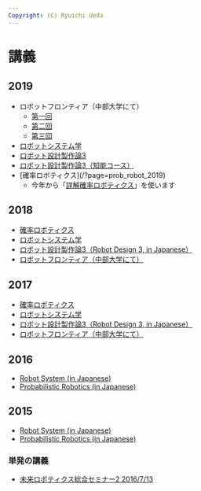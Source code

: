 ```yaml
---
Copyright: (C) Ryuichi Ueda
---
```


# 講義

<h2>2019</h2>
<ul>
 	<li>ロボットフロンティア（中部大学にて）
<ul>
 	<li><a href="https://ryuichiueda.github.io/LNPR_SLIDES/contents/20190424_chubu-u_robot_flontier1.html" target="_blank" rel="noopener noreferrer">第一回</a></li>
 	<li><a href="https://ryuichiueda.github.io/LNPR_SLIDES/contents/20190508_chubu-u_robot_flontier2.html" target="_blank" rel="noopener noreferrer">第二回</a></li>
 	<li><a href="https://ryuichiueda.github.io/LNPR_SLIDES/contents/20190515_chubu-u_robot_flontier3.html" target="_blank" rel="noopener noreferrer">第三回</a></li>
</ul>
</li>
 	<li><a href="https://lab.ueda.tech/?page=robosys_2019">ロボットシステム学</a></li>
 	<li><a href="https://lab.ueda.tech/?page=robotdesign3_2019">ロボット設計製作論3</a></li>
 	<li><a href="https://lab.ueda.tech/?page=robotdesign3_2019_ros">ロボット設計製作論3（知能コース）</a></li>
 	<li>[確率ロボティクス](/?page=prob_robot_2019)
	  <ul>
	    <li>今年から「<a href="https://b.ueda.tech/?page=lnpr">詳解確率ロボティクス</a>」を使います</li>
	  </ul>
	</li>
</ul>
<h2>2018</h2>
<ul>
 	<li><a href="https://lab.ueda.tech/?page=prob_robot_2018">確率ロボティクス</a></li>
 	<li><a href="https://lab.ueda.tech/?page=robosys_2018">ロボットシステム学</a></li>
 	<li><a href="https://lab.ueda.tech/?page=robotdesign3_2018">ロボット設計製作論3（Robot Design 3, in Japanese）</a></li>
 	<li><a href="https://lab.ueda.tech/?page=robot_frontier_2018">ロボットフロンティア（中部大学にて）</a></li>
</ul>
<h2>2017</h2>
<ul>
 	<li><a href="https://lab.ueda.tech/?page=prob_robot_2017">確率ロボティクス</a></li>
 	<li><a href="https://lab.ueda.tech/?page=robosys_2017">ロボットシステム学</a></li>
 	<li><a href="https://lab.ueda.tech/?page=robotdesign3_2017">ロボット設計製作論3（Robot Design 3, in Japanese）</a></li>
 	<li><a href="https://lab.ueda.tech/?page=robot_frontier_2017">ロボットフロンティア（中部大学にて）</a></li>
</ul>
<h2>2016</h2>
<ul>
 	<li><a href="https://lab.ueda.tech/?page=robosys_2016">Robot System (in Japanese)</a></li>
 	<li><a href="https://lab.ueda.tech/?page=prob_robot_2016">Probabilistic Robotics (in Japanese)</a></li>
</ul>
<h2>2015</h2>
<ul>
 	<li><a href="https://lab.ueda.tech/?page=robosys_2015">Robot System (in Japanese)</a></li>
 	<li><a href="https://lab.ueda.tech/?page=prob_robot_2015">Probabilistic Robotics (in Japanese)</a></li>
</ul>
<h3>単発の講義</h3>
<ul>
 	<li><a href="https://lab.ueda.tech/?page=robotics_seminar_2016">未来ロボティクス総合セミナー2 2016/7/13</a></li>
</ul>
